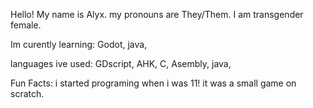 Hello!
My name is Alyx.
my pronouns are They/Them.
I am transgender female.

Im curently learning:
Godot,
java,

languages ive used:
GDscript,
AHK,
C,
Asembly,
java,

Fun Facts:
i started programing when i was 11! it was a small game on scratch.

